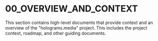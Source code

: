 # 00_OVERVIEW_AND_CONTEXT

This section contains high-level documents that provide context and an overview of the "holograms.media" project. This includes the project context, roadmap, and other guiding documents.
